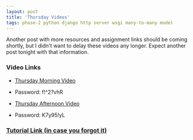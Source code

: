 ```yaml
---
layout: post
title: 'Thursday Videos'
tags: phase-2 python django http server wsgi many-to-many model
---
```


Another post with more resources and assignment links should be coming shortly, but I didn't want to delay these
videos any longer. Expect another post tonight with that information.

### Video Links
- [Thursday Morning Video](https://us02web.zoom.us/rec/share/t6ttxeNzYJ_3pIQ0XjguB2syj-Mdx_nNf-IUIDXAjM-UVBtBnh5I4eZy9idS-y5Z.PUlh5ezyFv4xB0mC)
 - Password: f!^2?vhR

- [Thursday Afternoon Video](https://us02web.zoom.us/rec/share/1GEnPEABcvylc47_geUgRK2BFKTsdrZFOGW_-BVobrt8Vt4Rqz4SsFd7WV4vNfPE.x_bpI34muBWKAik2)
 - Password: K7y95!yL


### [Tutorial Link (in case you forgot it)](https://docs.djangoproject.com/en/3.1/intro/tutorial01/)
